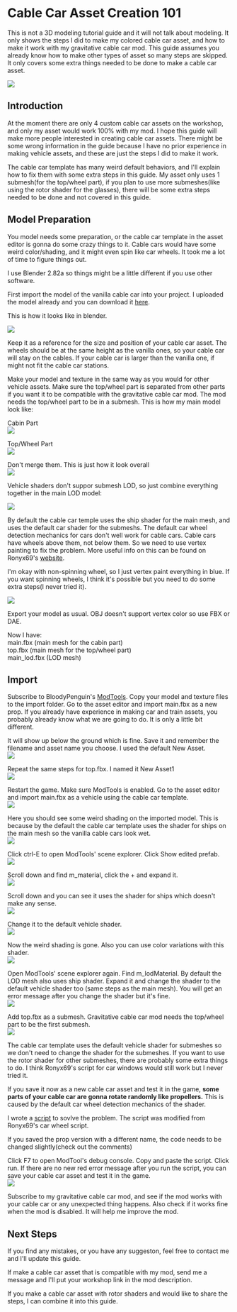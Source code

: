 # Cable Car Asset Creation 101
This is not a 3D modeling tutorial guide and it will not talk about modeling. It only shows the steps I did to make my colored cable car asset, and how to make it work with my gravitative cable car mod. This guide assumes you already know how to make other types of asset so many steps are skipped. It only covers some extra things needed to be done to make a cable car asset.  
  
![](https://i.imgur.com/bbXZ9Ce.jpg)

## Introduction
At the moment there are only 4 custom cable car assets on the workshop, and only my asset would work 100% with my mod. I hope this guide will make more people interested in creating cable car assets. There might be some wrong information in the guide because I have no prior experience in making vehicle assets, and these are just the steps I did to make it work. 

The cable car template has many weird default behaviors, and I'll explain how to fix them with some extra steps in this guide. My asset only uses 1 submesh(for the top/wheel part), if you plan to use more submeshes(like using the rotor shader for the glasses), there will be some extra steps needed to be done and not covered in this guide.


## Model Preparation
You model needs some preparation, or the cable car template in the asset editor is gonna do some crazy things to it. Cable cars would have some weird color/shading, and it might even spin like car wheels. It took me a lot of time to figure things out. 

I use Blender 2.82a so things might be a little different if you use other software.

First import the model of the vanilla cable car into your project. I uploaded the model already and you can download it [here](https://drive.google.com/open?id=1d3u-SkFMAYJlrl3E123xp199TNqTamey).

This is how it looks like in blender.  

![](https://i.imgur.com/CLiX7w1.jpg)

Keep it as a reference for the size and position of your cable car asset. The wheels should be at the same height as the vanilla ones, so your cable car will stay on the cables. If your cable car is larger than the vanilla one, if might not fit the cable car stations.


Make your model and texture in the same way as you would for other vehicle assets. Make sure the top/wheel part is separated from other parts if you want it to be compatible with the gravitative cable car mod. The mod needs the top/wheel part to be in a submesh. This is how my main model look like:

Cabin Part  
![](https://i.imgur.com/KvQftTj.jpg)

Top/Wheel Part  
![](https://i.imgur.com/ocFtp4c.jpg)

Don't merge them. This is just how it look overall  
![](https://i.imgur.com/hCeQS1j.jpg)


Vehicle shaders don't suppor submesh LOD, so just combine everything together in the main LOD model:  

![](https://i.imgur.com/AgJr1Pl.jpg)

By default the cable car temple uses the ship shader for the main mesh, and uses the default car shader for the submeshs. The default car wheel detection mechanics for cars don't well work for cable cars. Cable cars have wheels above them, not below them. So we need to use vertex painting to fix the problem. More useful info on this can be found on Ronyx69's [website](https://cslmodding.info/shader/vehicle-wheels/).

I'm okay with non-spinning wheel, so I just vertex paint everything in blue. If you want spinning wheels, I think it's possible but you need to do some extra steps(I never tried it).  

![](https://i.imgur.com/wMBzYiu.jpg)

Export your model as usual. OBJ doesn't support vertex color so use FBX or DAE.   

Now I have:  
main.fbx (main mesh for the cabin part)   
top.fbx (main mesh for the top/wheel part)  
main_lod.fbx (LOD mesh)  

## Import

Subscribe to BloodyPenguin's [ModTools](https://steamcommunity.com/sharedfiles/filedetails/?id=450877484). Copy your model and texture files to the import folder. Go to the asset editor and import main.fbx as a new prop. If you already have experience in making car and train assets, you probably already know what we are going to do. It is only a little bit different.

It will show up below the ground which is fine. Save it and remember the filename and asset name you choose. I used the default New Asset.    
![](https://i.imgur.com/Q9uJnyb.jpg)

Repeat the same steps for top.fbx. I named it New Asset1  
![](https://i.imgur.com/kJQ79tz.jpg)

Restart the game. Make sure ModTools is enabled. Go to the asset editor and import main.fbx as a vehicle using the cable car template.  
![](https://i.imgur.com/yhnRJoI.jpg)

Here you should see some weird shading on the imported model. This is because by the default the cable car template uses the shader for ships on the main mesh so the vanilla cable cars look wet.  
![](https://i.imgur.com/9tHeqxv.jpg)

Click ctrl-E to open ModTools' scene explorer. Click  Show edited prefab.  
![](https://i.imgur.com/8imnx6d.jpg)

Scroll down and find m_material, click the + and expand it.  
![](https://i.imgur.com/OT8Q8K6.jpg) 

Scroll down and you can see it uses the shader for ships which doesn't make any sense.  
![](https://i.imgur.com/Ts9azTW.jpg)

Change it to the default vehicle shader.  
![](https://i.imgur.com/CUy9USy.jpg)

Now the weird shading is gone. Also you can use color variations with this shader.  
![](https://i.imgur.com/MKCY05w.jpg)

Open ModTools' scene explorer again. Find m_lodMaterial. By default the LOD mesh also uses ship shader. Expand it and change the shader to the default vehicle shader too (same steps as the main mesh). You will get an error message after you change the shader but it's fine.    
![](https://i.imgur.com/VnHiRkl.jpg)

Add top.fbx as a submesh. Gravitative cable car mod needs the top/wheel part to be the first submesh.  
![](https://i.imgur.com/mw4Kj3X.jpg)

The cable car template uses the default vehicle shader for submeshes so we don't need to change the shader for the submeshes. If you want to use the rotor shader for other submeshes, there are probably some extra things to do. I think Ronyx69's script for car windows would still work but I never tried it.

If you save it now as a new cable car asset and test it in the game, **some parts of your cable car are gonna rotate randomly like propellers.** This is caused by the default car wheel detection mechanics of the shader. 

I wrote a [script](https://github.com/sway2020/GravitativeCableCar/blob/master/cable_car_asset_guide/cable_car_script.cs) to sovlve the problem. The script was modified from Ronyx69's car wheel script.  

If you saved the prop version with a different name, the code needs to be changed slightly(check out the comments)

Click F7 to open ModTool's debug console. Copy and paste the script. Click run.
If there are no new red error message after you run the script, you can save your cable car asset and test it in the game.   
![](https://i.imgur.com/FRwYFle.jpg)

Subscribe to my gravitative cable car mod, and see if the mod works with your cable car or any unexpected thing happens.
Also check if it works fine when the mod is disabled. It will help me improve the mod.

## Next Steps
If you find any mistakes, or you have any suggeston, feel free to contact me and I'll update this guide.  

If make a cable car asset that is compatible with my mod, send me a message and I'll put your workshop link in the mod description. 

If you make a cable car asset with rotor shaders and would like to share the steps, I can combine it into this guide.  

